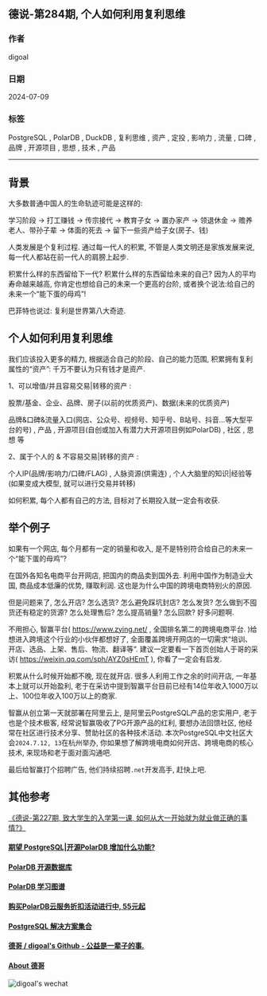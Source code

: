 ## 德说-第284期, 个人如何利用复利思维    
              
### 作者                                              
digoal                                              
                               
### 日期                                    
2024-07-09                       
                                              
### 标签        
PostgreSQL , PolarDB , DuckDB , 复利思维 , 资产 , 定投 , 影响力 , 流量 , 口碑 , 品牌 , 开源项目 , 思想 , 技术 , 产品      
                                      
----              
                 
## 背景      
大多数普通中国人的生命轨迹可能是这样的:    
  
学习阶段 -> 打工赚钱 -> 传宗接代 -> 教育子女 -> 置办家产 -> 领退休金 -> 赡养老人、带孙子辈 -> 体面的死去 -> 留下一些资产给子女(房子、钱)     
  
人类发展是个复利过程. 通过每一代人的积累, 不管是人类文明还是家族发展来说, 每一代人都站在前一代人的肩膀上起步.    
  
积累什么样的东西留给下一代? 积累什么样的东西留给未来的自己? 因为人的平均寿命越来越高, 你肯定也想给自己的未来一个更高的台阶, 或者换个说法:给自己的未来一个“能下蛋的母鸡”!    
  
巴菲特也说过: 复利是世界第八大奇迹.     
  
## 个人如何利用复利思维    
  
我们应该投入更多的精力, 根据适合自己的阶段、自己的能力范围, 积累拥有复利属性的“资产”:  千万不要认为只有钱才是资产.    
  
1、可以增值/并且容易交易|转移的资产 :   
  
股票/基金、企业、品牌、房子(以前的优质资产)、数据(未来的优质资产)        
  
品牌&口碑&流量入口(网店、公众号、视频号、知乎号、B站号、抖音...等大型平台的号) , 产品 , 开源项目(自创或加入有潜力大开源项目例如PolarDB) , 社区 , 思想 等     
  
2、属于个人的 & 不容易交易|转移的资产 :   
  
个人IP(品牌/影响力/口碑/FLAG) , 人脉资源(供需连) , 个人大脑里的知识|经验等(如果变成大模型, 就可以进行交易并转移)     
  
如何积累, 每个人都有自己的方法, 目标对了长期投入就一定会有收获.   
   
## 举个例子    
如果有一个网店, 每个月都有一定的销量和收入, 是不是特别符合给自己的未来一个“能下蛋的母鸡”?    
  
在国外各知名电商平台开网店, 把国内的商品卖到国外去. 利用中国作为制造业大国, 商品成本低廉的优势, 赚取利润.  这也是为什么中国的跨境电商特别火的原因.  
  
但是问题来了, 怎么开店? 怎么选货? 怎么避免踩坑封店? 怎么发货? 怎么做到不囤货还有稳定的货源? 怎么处理售后? 怎么提高销量? 怎么回款? 好多问题啊.   
  
不用担心, 智赢平台( https://www.zying.net/ , 全国排名第二的跨境电商平台. )给想进入跨境这个行业的小伙伴都想好了, 全面覆盖跨境开网店的一切需求“培训、开店、选品、上架、售后、物流、翻译等”. 建议一定要看一下首页创始人于哥的采访( https://weixin.qq.com/sph/AYZ0sHEmT ), 你看了一定会有启发.    
  
积累从什么时候开始都不晚, 现在就开店.  很多人利用工作之余的时间开店, 一年基本上就可以开始盈利, 老于在采访中提到智赢平台目前已经有14位年收入1000万以上、100位年收入100万以上的商家.    
  
智赢从创立第一天就部署在阿里云上, 是阿里云PostgreSQL产品的忠实用户, 老于也是个技术极客, 经常说智赢吸收了PG开源产品的红利, 要想办法回馈社区, 他经常在社区进行技术分享、赞助社区的各种技术活动. 本次PostgreSQL中文社区大会`2024.7.12, 13`在杭州举办, 你如果想了解跨境电商如何开店、跨境电商的核心技术, 来现场和老于面对面沟通吧.    
  
最后给智赢打个招聘广告, 他们持续招聘`.net`开发高手, 赶快上吧.      
  
## 其他参考  
[《德说-第227期, 致大学生的入学第一课, 如何从大一开始就为就业做正确的事情?》](../202305/20230513_01.md)    
  
  
  
#### [期望 PostgreSQL|开源PolarDB 增加什么功能?](https://github.com/digoal/blog/issues/76 "269ac3d1c492e938c0191101c7238216")
  
  
#### [PolarDB 开源数据库](https://openpolardb.com/home "57258f76c37864c6e6d23383d05714ea")
  
  
#### [PolarDB 学习图谱](https://www.aliyun.com/database/openpolardb/activity "8642f60e04ed0c814bf9cb9677976bd4")
  
  
#### [购买PolarDB云服务折扣活动进行中, 55元起](https://www.aliyun.com/activity/new/polardb-yunparter?userCode=bsb3t4al "e0495c413bedacabb75ff1e880be465a")
  
  
#### [PostgreSQL 解决方案集合](../201706/20170601_02.md "40cff096e9ed7122c512b35d8561d9c8")
  
  
#### [德哥 / digoal's Github - 公益是一辈子的事.](https://github.com/digoal/blog/blob/master/README.md "22709685feb7cab07d30f30387f0a9ae")
  
  
#### [About 德哥](https://github.com/digoal/blog/blob/master/me/readme.md "a37735981e7704886ffd590565582dd0")
  
  
![digoal's wechat](../pic/digoal_weixin.jpg "f7ad92eeba24523fd47a6e1a0e691b59")
  
